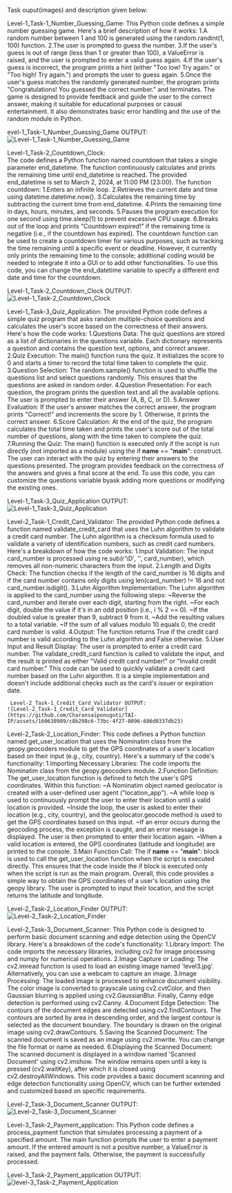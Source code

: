 Task ouput(images) and description given below:

Level-1_Task-1_Number_Guessing_Game: 
  This Python code defines a simple number guessing game. Here's a brief description of how it works:
  1.A random number between 1 and 100 is generated using the random.randint(1, 100) function.
  2.The user is prompted to guess the number.
  3.If the user's guess is out of range (less than 1 or greater than 100), a ValueError is raised, and the user is prompted to enter a valid guess again.
  4.If the user's guess is incorrect, the program prints a hint (either "Too low! Try again." or "Too high! Try again.") and prompts the user to guess again.
  5.Once the user's guess matches the randomly generated number, the program prints "Congratulations! You guessed the correct number." and terminates.
    The game is designed to provide feedback and guide the user to the correct answer, making it suitable for educational purposes or casual entertainment. It also demonstrates basic error handling and the use of the random module in Python.
   
   evel-1_Task-1_Number_Guessing_Game OUTPUT:
    ![Level-1_Task-1_Number_Guessing_Game](https://github.com/Charansaiponugoti/TAI-IP/assets/160638909/adddc26a-0e3e-4c45-92bb-057b03c3312e)
    
Level-1_Task-2_Countdown_Clock:              
    The code defines a Python function named countdown that takes a single parameter end_datetime. The function continuously calculates and prints the remaining time until end_datetime is reached.
  The provided end_datetime is set to March 2, 2024, at 11:00 PM (23:00).
  The function countdown:
  1.Enters an infinite loop.
  2.Retrieves the current date and time using datetime.datetime.now().
  3.Calculates the remaining time by subtracting the current time from end_datetime.
  4.Prints the remaining time in days, hours, minutes, and seconds.
  5.Pauses the program execution for one second using time.sleep(1) to prevent excessive CPU usage.
  6.Breaks out of the loop and prints "Countdown expired!" if the remaining time is negative (i.e., if the countdown has expired).
  The countdown function can be used to create a countdown timer for various purposes, such as tracking the time remaining until a specific event or deadline. However, it currently only prints the remaining time to the console; additional coding would be needed to integrate it into a GUI or to add other functionalities.
  To use this code, you can change the end_datetime variable to specify a different end date and time for the countdown.
  
  Level-1_Task-2_Countdown_Clock OUTPUT:
  ![Level-1_Task-2_Countdown_Clock](https://github.com/Charansaiponugoti/TAI-IP/assets/160638909/d7ef90cd-f1b1-4d3d-a275-925af27154e0)
  
Level-1_Task-3_Quiz_Application:
   The provided Python code defines a simple quiz program that asks random multiple-choice questions and calculates the user's score based on the correctness of their answers.
   Here's how the code works:
 1.Questions Data: The quiz questions are stored as a list of dictionaries in the questions variable. Each dictionary represents a question and contains the question text, options, and correct answer.
 2.Quiz Execution: The main() function runs the quiz. It initializes the score to 0 and starts a timer to record the total time taken to complete the quiz.
 3.Question Selection: The random.sample() function is used to shuffle the questions list and select questions randomly. This ensures that the questions are asked in random order.
 4.Question Presentation: For each question, the program prints the question text and all the available options. The user is prompted to enter their answer (A, B, C, or D).
 5.Answer Evaluation: If the user's answer matches the correct answer, the program prints "Correct!" and increments the score by 1. Otherwise, it prints the correct answer.
 6.Score Calculation: At the end of the quiz, the program calculates the total time taken and prints the user's score out of the total number of questions, along with the time taken to complete the quiz.
 7.Running the Quiz: The main() function is executed only if the script is run directly (not imported as a module) using the if __name__ == "__main__": construct.
   The user can interact with the quiz by entering their answers to the questions presented. The program provides feedback on the correctness of the answers and gives a final score at the end.
   To use this code, you can customize the questions variable byask adding more questions or modifying the existing ones.
   
   Level-1_Task-3_Quiz_Application OUTPUT:
   ![Level-1_Task-3_Quiz_Application](https://github.com/Charansaiponugoti/TAI-IP/assets/160638909/04ba6d5d-9541-40ea-977a-f84ac5c91556)

Level-2_Task-1_Credit_Card_Validator:
   The provided Python code defines a function named validate_credit_card that uses the Luhn algorithm to validate a credit card number. The Luhn algorithm is a checksum formula used to validate a variety of identification numbers, such as credit card numbers.
   Here's a breakdown of how the code works:
   1.Input Validation: The input card_number is processed using re.sub(r'\D', '', card_number), which removes all non-numeric characters from the input.
   2.Length and Digits Check: The function checks if the length of the card_number is 16 digits and if the card number contains only digits using len(card_number) != 16 and not card_number.isdigit().
   3.Luhn Algorithm Implementation: The Luhn algorithm is applied to the card_number using the following steps:
    ~Reverse the card_number and iterate over each digit, starting from the right.
    ~For each digit, double the value if it's in an odd position (i.e., i % 2 == 0).
    ~If the doubled value is greater than 9, subtract 9 from it.
    ~Add the resulting values to a total variable.
    ~If the sum of all values modulo 10 equals 0, the credit card number is valid.
  4.Output: The function returns True if the credit card number is valid according to the Luhn algorithm and False otherwise.
  5.User Input and Result Display: The user is prompted to enter a credit card number. The validate_credit_card function is called to validate the input, and the result is printed as either "Valid credit card number!" or "Invalid credit card number."
   This code can be used to quickly validate a credit card number based on the Luhn algorithm. It is a simple implementation and doesn't include additional checks such as the card's issuer or expiration date.  
    
     Level-2_Task-1_Credit_Card_Validator OUTPUT:
    ![Level-2_Task-1_Credit_Card_Validator](https://github.com/Charansaiponugoti/TAI-IP/assets/160638909/c8b298c6-73bc-4f27-8096-686d0337db23)

Level-2_Task-2_Location_Finder:
   This code defines a Python function named get_user_location that uses the Nominatim class from the geopy.geocoders module to get the GPS coordinates of a user's location based on their input (e.g., city, country). Here's a summary of the code's functionality:
   1.Importing Necessary Libraries: The code imports the Nominatim class from the geopy.geocoders module.
   2.Function Definition: The get_user_location function is defined to fetch the user's GPS coordinates. Within this function:
     ~A Nominatim object named geolocator is created with a user-defined user agent ("location_app").
     ~A while loop is used to continuously prompt the user to enter their location until a valid location is provided.
     ~Inside the loop, the user is asked to enter their location (e.g., city, country), and the geolocator.geocode method is used to get the GPS coordinates based on this input.
     ~If an error occurs during the geocoding process, the exception is caught, and an error message is displayed. The user is then prompted to enter their location again.
     ~When a valid location is entered, the GPS coordinates (latitude and longitude) are printed to the console.
   3.Main Function Call: The if __name__ == "__main__": block is used to call the get_user_location function when the script is executed directly. This ensures that the code inside the if block is executed only when the script is run as the main program. 
   Overall, this code provides a simple way to obtain the GPS coordinates of a user's location using the geopy library. The user is prompted to input their location, and the script returns the latitude and longitude.
  
   Level-2_Task-2_Location_Finder OUTPUT:
  ![Level-2_Task-2_Location_Finder](https://github.com/Charansaiponugoti/TAI-IP/assets/160638909/56506103-6d91-4c39-accb-754e10483ad5)

Level-2_Task-3_Document_Scanner:
  This Python code is designed to perform basic document scanning and edge detection using the OpenCV library. Here's a breakdown of the code's functionality:
  1.Library Import: The code imports the necessary libraries, including cv2 for image processing and numpy for numerical operations.
  2.Image Capture or Loading: The cv2.imread function is used to load an existing image named 'level3.jpg'. Alternatively, you can use a webcam to capture an image.
  3.Image Processing: The loaded image is processed to enhance document visibility. The color image is converted to grayscale using cv2.cvtColor, and then Gaussian blurring is applied using cv2.GaussianBlur. Finally, Canny edge detection is performed using cv2.Canny.
  4.Document Edge Detection: The contours of the document edges are detected using cv2.findContours. The contours are sorted by area in descending order, and the largest contour is selected as the document boundary. The boundary is drawn on the original image using cv2.drawContours.
  5.Saving the Scanned Document: The scanned document is saved as an image using cv2.imwrite. You can change the file format or name as needed.
  6.Displaying the Scanned Document: The scanned document is displayed in a window named 'Scanned Document' using cv2.imshow. The window remains open until a key is pressed (cv2.waitKey), after which it is closed using cv2.destroyAllWindows.
    This code provides a basic document scanning and edge detection functionality using OpenCV, which can be further extended and customized based on specific requirements.

   Level-2_Task-3_Document_Scanner OUTPUT:
  ![Level-2_Task-3_Document_Scanner](https://github.com/Charansaiponugoti/TAI-IP/assets/160638909/da328821-c0c1-4cbe-a775-af7fe4cfe438)

Level-3_Task-2_Payment_application:
  This Python code defines a process_payment function that simulates processing a payment of a specified amount. 
  The main function prompts the user to enter a payment amount. If the entered amount is not a positive number, a ValueError is raised, and the payment fails. Otherwise, the payment is successfully processed.

   Level-3_Task-2_Payment_application OUTPUT:
  ![level-3_Task-2_Payment_Application](https://github.com/Charansaiponugoti/TAI-IP/assets/160638909/d693d3ac-be80-40bb-ac42-e0aa2a983218)











  






    







   










  






